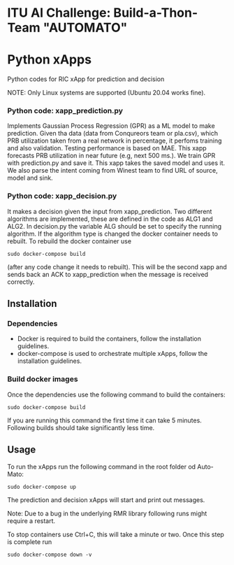 # ITU AI Challenge: Build-a-Thon-     Team "AUTOMATO"

# Python xApps
Python codes  for RIC xApp for prediction and decision

NOTE: Only Linux systems are supported (Ubuntu 20.04 works fine).

### Python code: xapp_prediction.py 

Implements Gaussian Process Regression (GPR) as a ML model to make prediction. Given tha data (data from Conqureors team or pla.csv), which PRB utilization taken from a real network in percentage, it perfoms training and also validation. Testing performance is based on MAE. This xapp forecasts PRB utilization in near future (e.g, next 500 ms.). We train GPR with prediction.py and save it. This xapp takes the saved model and uses it. We also parse the intent coming from Winest team to find URL of source, model and sink.

### Python code: xapp_decision.py 

It makes a decision given the input from xapp_prediction. Two different algorithms are implemented, these are defined in the code as ALG1 and ALG2. In decision.py the variable ALG should be set to specify the running algorithm. If the algorithm type is changed the docker container needs to rebuilt. To rebuild the docker container use
```
sudo docker-compose build
```
(after any code change it needs to rebuilt). This will be the second xapp and sends back an ACK to xapp_prediction when the message is received correctly. 

## Installation

### Dependencies
- Docker is required to build the containers, follow the installation guidelines.
- docker-compose is used to orchestrate multiple xApps, follow the installation guidelines.

### Build docker images
Once the dependencies use the following command to build the containers:
```
sudo docker-compose build
```
If you are running this command the first time it can take 5 minutes. Following builds should take significantly less time.

## Usage
To run the xApps run the following command in the root folder od Auto-Mato:
```
sudo docker-compose up
```
The prediction and decision xApps will start and print out messages.

Note: Due to a bug in the underlying RMR library following runs might require a restart.

To stop containers use Ctrl+C, this will take a minute or two. Once this step is complete run
```
sudo docker-compose down -v
```
